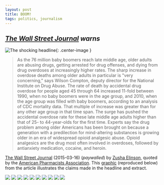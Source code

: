 ```yaml
---
layout: post
title: BOOM!
tags: politics, journalism
--- 
```

## *[The Wall Street Journal] warns*

![The shocking headline](https://s3-us-west-2.amazonaws.com/careaga/2015-05-05-boomers0.png){: .center-image }

> As the 76 million baby boomers reach late middle age, older adults are abusing drugs, getting arrested for drug offenses, and dying from drug overdoses at increasingly higher rates. The sharp increase in overdose deaths among older adults in particular is "very concerning," says Wilson Compton, deputy director for the National Institute on Drug Abuse. The rate of death by accidental drug overdose for people aged 45 through 64 increased 11-fold between 1990, when no baby boomers were in the age group, and 2010, when the age group was filled with baby boomers, according to an analysis of CDC mortality data. That multiple of increase was greater than for any other age group in that time span. The surge has pushed the accidental overdose rate for these late middle age adults higher than that of 25- to 44-year-olds for the first time. Experts say the drug problem among older Americans has been brought on because a generation with a predilection for mind-altering substances is growing older in an era of widespread opioid analgesic abuse. Opioid analgesics are the drug most often involved in overdoses, followed by antianxiety medication, cocaine, and heroin.

[The Wall Street Journal] (2015-03-16) (*paywalled*) by [Zusha Elinson], quoted by the [American Pharmacists Association]. This [graphic] (reproduced below) from the article illustrates the claims made in the headline and extract.


![](https://s3-us-west-2.amazonaws.com/careaga/2015-05-05-boomers1.png)
![](https://s3-us-west-2.amazonaws.com/careaga/2015-05-05-boomers2.png)
![](https://s3-us-west-2.amazonaws.com/careaga/2015-05-05-boomers3.png)
![](https://s3-us-west-2.amazonaws.com/careaga/2015-05-05-boomers4.png)
![](https://s3-us-west-2.amazonaws.com/careaga/2015-05-05-boomers5.png)
![](https://s3-us-west-2.amazonaws.com/careaga/2015-05-05-boomers6.png)
![](https://s3-us-west-2.amazonaws.com/careaga/2015-05-05-boomers7.png)
![](https://s3-us-west-2.amazonaws.com/careaga/2015-05-05-boomers8.png)
![](https://s3-us-west-2.amazonaws.com/careaga/2015-05-05-boomers9.png)
![](https://s3-us-west-2.amazonaws.com/careaga/2015-05-05-boomers10.png)


[Zusha Elinson]: http://twitter.com/zushaelinson
[The Wall Street Journal]: http://www.wsj.com/articles/aging-baby-boomers-bring-drug-habits-into-middle-age-1426469057
[American Pharmacists Association]: http://goo.gl/RjWvMu
[graphic]: http://goo.gl/C1dQEk